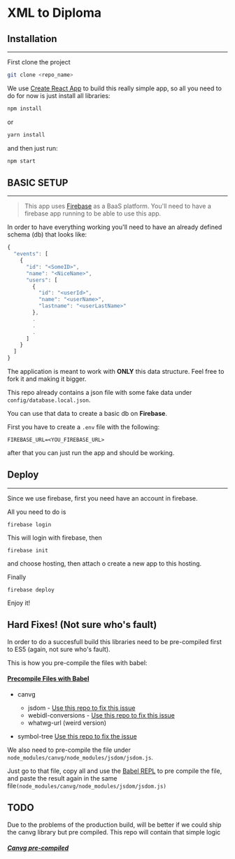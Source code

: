 # XML to Diploma

## Installation
------

First clone the project

```bash
git clone <repo_name>
```

We use [Create React App](https://github.com/facebookincubator/create-react-app) to build this really simple app, so all you need to do for now is just install all libraries:

```bash
npm install
```

or 

```bash
yarn install
```

and then just run:

```bash
npm start
```

## BASIC SETUP
------

> This app uses [Firebase](https://firebase.google.com/) as a BaaS platform. You'll need to have a firebase app running
> to be able to use this app.

In order to have everything working you'll need to have an already defined schema (db) that looks like: 

```javascript
{
  "events": [
    {
      "id": "<SomeID>",
      "name": "<NiceName>",
      "users": [
        { 
          "id": "<userId>",
          "name": "<userName>",
          "lastname": "<userLastName>"
        },
        .
        .
        .
      ]
    }
  ]
}
```

The application is meant to work with __ONLY__ this data structure. Feel free to fork it and 
making it bigger.

This repo already contains a json file with some fake data under `config/database.local.json`.

You can use that data to create a basic db on __Firebase__.

First you have to create a `.env` file with the following:

```
FIREBASE_URL=<YOU_FIREBASE_URL>
```

after that you can just run the app and should be working.

## Deploy
------

Since we use firebase, first you need have an account in firebase.

All you need to do is

```
firebase login
```

This will login with firebase, then

```
firebase init
```

and choose hosting, then attach o create a new app to this hosting.

Finally

```
firebase deploy
```

Enjoy it!


## Hard Fixes! (Not sure who's fault)

In order to do a succesfull build this libraries need to be pre-compiled first to ES5 (again, not sure who's fault).

This is how you pre-compile the files with babel:

#### [Precompile Files with Babel](https://booker.codes/how-to-build-and-publish-es6-npm-modules-today-with-babel/)


- canvg
  * jsdom - [Use this repo to fix this issue](https://github.com/CrystalStream/jsdom-lib-folder-pre-compiled-version)
  * webidl-conversions - [Use this repo to fix this issue](https://github.com/CrystalStream/webidl-conversions)
  * whatwg-url (weird version)

- symbol-tree [Use this repo to fix the issue](https://github.com/CrystalStream/js-symbol-tree)

We also need to pre-compile the file under `node_modules/canvg/node_modules/jsdom/jsdom.js`.

Just go to that file, copy all and use the [Babel REPL](https://babeljs.io/repl/) to pre compile the file, and paste the result again in the same file`(node_modules/canvg/node_modules/jsdom/jsdom.js)`



## TODO

Due to the problems of the production build, will be better if we could ship the canvg library but pre compiled. This repo will contain that simple logic

##### [Canvg pre-compiled](https://github.com/CrystalStream/canvg)